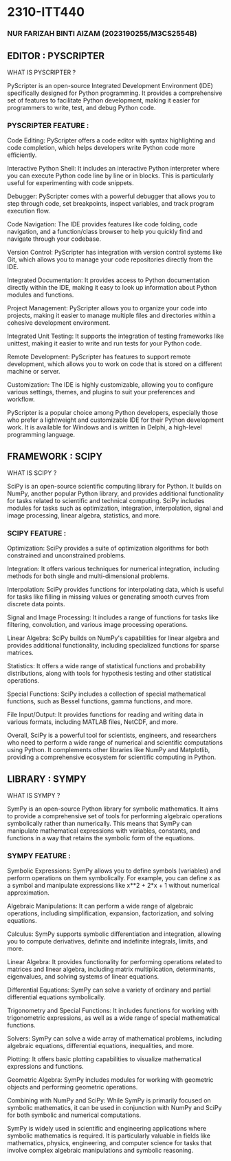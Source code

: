 # 2310-ITT440

### NUR FARIZAH BINTI AIZAM (2023190255/M3CS2554B)

## EDITOR : PYSCRIPTER

WHAT IS PYSCRIPTER ?

PyScripter is an open-source Integrated Development Environment (IDE) specifically designed for Python programming. It provides a comprehensive set of features to facilitate Python development, making it easier for programmers to write, test, and debug Python code.

### PYSCRIPTER FEATURE :

Code Editing: PyScripter offers a code editor with syntax highlighting and code completion, which helps developers write Python code more efficiently.

Interactive Python Shell: It includes an interactive Python interpreter where you can execute Python code line by line or in blocks. This is particularly useful for experimenting with code snippets.

Debugger: PyScripter comes with a powerful debugger that allows you to step through code, set breakpoints, inspect variables, and track program execution flow.

Code Navigation: The IDE provides features like code folding, code navigation, and a function/class browser to help you quickly find and navigate through your codebase.

Version Control: PyScripter has integration with version control systems like Git, which allows you to manage your code repositories directly from the IDE.

Integrated Documentation: It provides access to Python documentation directly within the IDE, making it easy to look up information about Python modules and functions.

Project Management: PyScripter allows you to organize your code into projects, making it easier to manage multiple files and directories within a cohesive development environment.

Integrated Unit Testing: It supports the integration of testing frameworks like unittest, making it easier to write and run tests for your Python code.

Remote Development: PyScripter has features to support remote development, which allows you to work on code that is stored on a different machine or server.

Customization: The IDE is highly customizable, allowing you to configure various settings, themes, and plugins to suit your preferences and workflow.

PyScripter is a popular choice among Python developers, especially those who prefer a lightweight and customizable IDE for their Python development work. It is available for Windows and is written in Delphi, a high-level programming language.

## FRAMEWORK : SCIPY

WHAT IS SCIPY ?

SciPy is an open-source scientific computing library for Python. It builds on NumPy, another popular Python library, and provides additional functionality for tasks related to scientific and technical computing. SciPy includes modules for tasks such as optimization, integration, interpolation, signal and image processing, linear algebra, statistics, and more.

### SCIPY FEATURE :

Optimization: SciPy provides a suite of optimization algorithms for both constrained and unconstrained problems.

Integration: It offers various techniques for numerical integration, including methods for both single and multi-dimensional problems.

Interpolation: SciPy provides functions for interpolating data, which is useful for tasks like filling in missing values or generating smooth curves from discrete data points.

Signal and Image Processing: It includes a range of functions for tasks like filtering, convolution, and various image processing operations.

Linear Algebra: SciPy builds on NumPy's capabilities for linear algebra and provides additional functionality, including specialized functions for sparse matrices.

Statistics: It offers a wide range of statistical functions and probability distributions, along with tools for hypothesis testing and other statistical operations.

Special Functions: SciPy includes a collection of special mathematical functions, such as Bessel functions, gamma functions, and more.

File Input/Output: It provides functions for reading and writing data in various formats, including MATLAB files, NetCDF, and more.

Overall, SciPy is a powerful tool for scientists, engineers, and researchers who need to perform a wide range of numerical and scientific computations using Python. It complements other libraries like NumPy and Matplotlib, providing a comprehensive ecosystem for scientific computing in Python.


## LIBRARY : SYMPY

WHAT IS SYMPY ?

SymPy is an open-source Python library for symbolic mathematics. It aims to provide a comprehensive set of tools for performing algebraic operations symbolically rather than numerically. This means that SymPy can manipulate mathematical expressions with variables, constants, and functions in a way that retains the symbolic form of the equations.

### SYMPY FEATURE :

Symbolic Expressions: SymPy allows you to define symbols (variables) and perform operations on them symbolically. For example, you can define x as a symbol and manipulate expressions like x**2 + 2*x + 1 without numerical approximation.

Algebraic Manipulations: It can perform a wide range of algebraic operations, including simplification, expansion, factorization, and solving equations.

Calculus: SymPy supports symbolic differentiation and integration, allowing you to compute derivatives, definite and indefinite integrals, limits, and more.

Linear Algebra: It provides functionality for performing operations related to matrices and linear algebra, including matrix multiplication, determinants, eigenvalues, and solving systems of linear equations.

Differential Equations: SymPy can solve a variety of ordinary and partial differential equations symbolically.

Trigonometry and Special Functions: It includes functions for working with trigonometric expressions, as well as a wide range of special mathematical functions.

Solvers: SymPy can solve a wide array of mathematical problems, including algebraic equations, differential equations, inequalities, and more.

Plotting: It offers basic plotting capabilities to visualize mathematical expressions and functions.

Geometric Algebra: SymPy includes modules for working with geometric objects and performing geometric operations.

Combining with NumPy and SciPy: While SymPy is primarily focused on symbolic mathematics, it can be used in conjunction with NumPy and SciPy for both symbolic and numerical computations.

SymPy is widely used in scientific and engineering applications where symbolic mathematics is required. It is particularly valuable in fields like mathematics, physics, engineering, and computer science for tasks that involve complex algebraic manipulations and symbolic reasoning.

